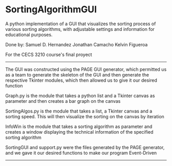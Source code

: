 # SortingAlgorithmGUI
A python implementation of a GUI that visualizes the sorting process 
of various sorting algorithms, with adjustable settings and information 
for educational purposes.

Done by:
Samuel D. Hernandez
Jonathan Camacho
Kelvin Figueroa

For the CECS 3210 course's final proyect

----------------------------------------------------------------------------------
The GUI was constructed using the PAGE GUI generator, which permitted us as a team
to generate the skeleton of the GUI and then generate the respective Tkinter modules,
which then allowed us to give it our desired function

Graph.py is the module that takes a python list and a Tkinter canvas as parameter
and then creates a bar graph on the canvas

SortingAlgos.py is the module that takes a list, a Tkinter canvas and a sorting speed.
This will then visualize the sorting on the canvas by iteration

InfoWin is the module that takes a sorting algorithm as parameter and creates a
window displaying the technical information of the specified sorting algorithm

SortingGUI and support.py were the files generated by the PAGE generator, and we gave
it our desired functions to make our program Event-Driven

-----------------------------------------------------------------------------------
